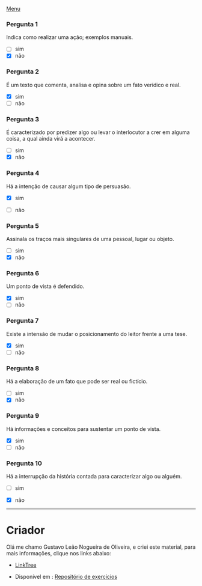 [Menu](../../README.md)

### Pergunta 1

Indica como realizar uma ação; exemplos manuais.  

- [ ] sim 
- [x] não

### Pergunta 2


 É um texto que comenta, analisa e opina sobre um fato verídico e real. 

- [x] sim 
- [ ] não

### Pergunta 3

É caracterizado por predizer algo ou levar o interlocutor a crer em alguma coisa, a qual ainda virá a acontecer. 

- [ ] sim 
- [x] não

### Pergunta 4

Há a intenção de causar algum tipo de persuasão. 

- [x] sim 
- [ ] não


### Pergunta 5

Assinala os traços mais singulares de uma pessoal, lugar ou objeto.

- [ ] sim 
- [x] não

### Pergunta 6

Um ponto de vista é defendido.

- [x] sim 
- [ ] não

### Pergunta 7

Existe a intensão de mudar o posicionamento do leitor frente a uma tese.

- [x] sim 
- [ ] não

### Pergunta 8

Há a elaboração de um fato que pode ser real ou fictício.

- [ ] sim 
- [x] não

### Pergunta 9

Há informações e conceitos para sustentar um ponto de vista. 

- [x] sim 
- [ ] não

### Pergunta 10

Há a interrupção da história contada para caracterizar algo ou alguém.

- [ ] sim 
- [x] não


---

# Criador

Olá me chamo Gustavo Leão Nogueira de Oliveira, e criei este material, para mais informações, clique nos links abaixo:

* [LinkTree](https://www.linktree.com.br/gusleaooliveira)


* Disponível em : [Repositório de exercícios](https://gusleaooliveira.github.io/posts/)